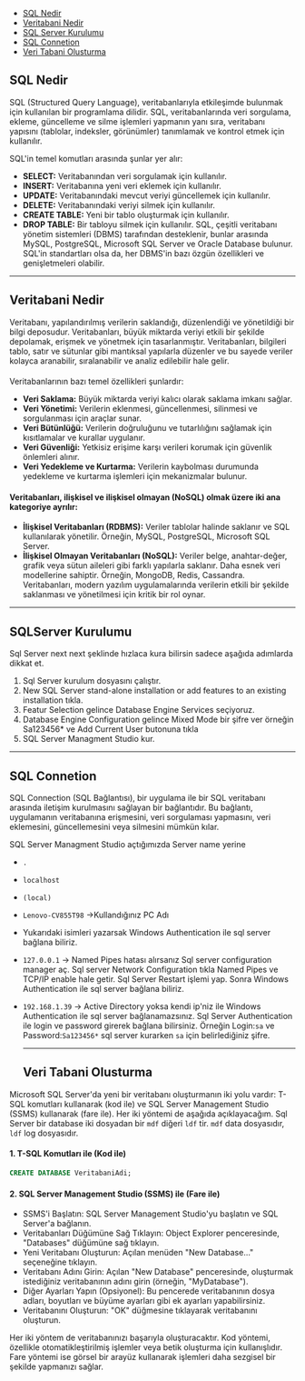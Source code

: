- [SQL Nedir](#sql-nedir)
- [Veritabani Nedir](#veritabani-nedir)
- [SQL Server Kurulumu](#sqlserver-kurulumu)
- [SQL Connetion](#sql-connection)
- [Veri Tabani Olusturma](#veri-tabani-olusturma)




## SQL Nedir
SQL (Structured Query Language), veritabanlarıyla etkileşimde bulunmak için kullanılan bir programlama dilidir. SQL, veritabanlarında veri sorgulama, ekleme, güncelleme ve silme işlemleri yapmanın yanı sıra, veritabanı yapısını (tablolar, indeksler, görünümler) tanımlamak ve kontrol etmek için kullanılır.

SQL'in temel komutları arasında şunlar yer alır:

- **SELECT:** Veritabanından veri sorgulamak için kullanılır.
- **INSERT:** Veritabanına yeni veri eklemek için kullanılır.
- **UPDATE:** Veritabanındaki mevcut veriyi güncellemek için kullanılır.
- **DELETE:** Veritabanındaki veriyi silmek için kullanılır.
- **CREATE TABLE:** Yeni bir tablo oluşturmak için kullanılır.
- **DROP TABLE:** Bir tabloyu silmek için kullanılır.
SQL, çeşitli veritabanı yönetim sistemleri (DBMS) tarafından desteklenir, bunlar arasında MySQL, PostgreSQL, Microsoft SQL Server ve Oracle Database bulunur. SQL'in standartları olsa da, her DBMS'in bazı özgün özellikleri ve genişletmeleri olabilir.
***

## Veritabani Nedir
Veritabanı, yapılandırılmış verilerin saklandığı, düzenlendiği ve yönetildiği bir bilgi deposudur. Veritabanları, büyük miktarda veriyi etkili bir şekilde depolamak, erişmek ve yönetmek için tasarlanmıştır. Veritabanları, bilgileri tablo, satır ve sütunlar gibi mantıksal yapılarla düzenler ve bu sayede veriler kolayca aranabilir, sıralanabilir ve analiz edilebilir hale gelir.


#### 
Veritabanlarının bazı temel özellikleri şunlardır:

- **Veri Saklama:** Büyük miktarda veriyi kalıcı olarak saklama imkanı sağlar.
- **Veri Yönetimi:** Verilerin eklenmesi, güncellenmesi, silinmesi ve sorgulanması için araçlar sunar.
- **Veri Bütünlüğü:** Verilerin doğruluğunu ve tutarlılığını sağlamak için kısıtlamalar ve kurallar uygulanır.
- **Veri Güvenliği:** Yetkisiz erişime karşı verileri korumak için güvenlik önlemleri alınır.
- **Veri Yedekleme ve Kurtarma:** Verilerin kaybolması durumunda yedekleme ve kurtarma işlemleri için mekanizmalar bulunur.

#### Veritabanları, ilişkisel ve ilişkisel olmayan (NoSQL) olmak üzere iki ana kategoriye ayrılır:

- **İlişkisel Veritabanları (RDBMS):** Veriler tablolar halinde saklanır ve SQL kullanılarak yönetilir. Örneğin, MySQL, PostgreSQL, Microsoft SQL Server.
- **İlişkisel Olmayan Veritabanları (NoSQL):** Veriler belge, anahtar-değer, grafik veya sütun aileleri gibi farklı yapılarla saklanır. Daha esnek veri modellerine sahiptir. Örneğin, MongoDB, Redis, Cassandra.
Veritabanları, modern yazılım uygulamalarında verilerin etkili bir şekilde saklanması ve yönetilmesi için kritik bir rol oynar.

***

## SQLServer Kurulumu
Sql Server next next şeklinde hızlaca kura bilirsin sadece aşağıda adımlarda dikkat et.

1. Sql Server kurulum dosyasını çalıştır.
2. New SQL Server stand-alone installation or add features to an existing installation tıkla.
3.  Featur Selection gelince Database Engine Services seçiyoruz.
4.  Database Engine Configuration gelince Mixed Mode bir şifre ver örneğin Sa123456* ve Add Current User butonuna tıkla
5. SQL Server Managment Studio kur.
***
## SQL Connetion
SQL Connection (SQL Bağlantısı), bir uygulama ile bir SQL veritabanı arasında iletişim kurulmasını sağlayan bir bağlantıdır. Bu bağlantı, uygulamanın veritabanına erişmesini, veri sorgulaması yapmasını, veri eklemesini, güncellemesini veya silmesini mümkün kılar.

SQL Server Managment Studio açtığımızda Server name yerine 
- `.`
- `localhost`
- `(local)`
- `Lenovo-CV855T98` ->Kullandığınız PC Adı
- Yukarıdaki isimleri yazarsak Windows Authentication ile sql server bağlana biliriz.
- `127.0.0.1` -> Named Pipes hatası alırsanız Sql server configuration manager aç. Sql server Network Configuration tıkla Named Pipes ve TCP/IP enable hale getir. Sql Server Restart işlemi yap. Sonra Windows Authentication ile sql server bağlana biliriz.
- `192.168.1.39` -> Active Directory yoksa kendi ip'niz ile Windows Authentication ile sql server bağlanamazsınız.
                     Sql Server Authentication ile login ve password girerek bağlana bilirsiniz. Örneğin Login:`sa` 
                     ve  Password:`Sa123456*` sql server kurarken `sa` için belirlediğiniz şifre.
  ***

  ## Veri Tabani Olusturma
Microsoft SQL Server'da yeni bir veritabanı oluşturmanın iki yolu vardır: T-SQL komutları kullanarak (kod ile) ve SQL Server Management Studio (SSMS) kullanarak (fare ile). Her iki yöntemi de aşağıda açıklayacağım. Sql Server bir database iki dosyadan bir `mdf` diğeri `ldf` tir. `mdf` data dosyasıdır, `ldf` log dosyasıdır.
#### 1. T-SQL Komutları ile (Kod ile)

```sql
CREATE DATABASE VeritabaniAdi;
```
#### 2. SQL Server Management Studio (SSMS) ile (Fare ile)
- SSMS'i Başlatın: SQL Server Management Studio'yu başlatın ve SQL Server'a bağlanın.
- Veritabanları Düğümüne Sağ Tıklayın: Object Explorer penceresinde, "Databases" düğümüne sağ tıklayın.
- Yeni Veritabanı Oluşturun: Açılan menüden "New Database..." seçeneğine tıklayın.
- Veritabanı Adını Girin: Açılan "New Database" penceresinde, oluşturmak istediğiniz veritabanının adını girin (örneğin, "MyDatabase").
- Diğer Ayarları Yapın (Opsiyonel): Bu pencerede veritabanının dosya adları, boyutları ve büyüme ayarları gibi ek ayarları yapabilirsiniz.
- Veritabanını Oluşturun: "OK" düğmesine tıklayarak veritabanını oluşturun.

Her iki yöntem de veritabanınızı başarıyla oluşturacaktır. Kod yöntemi, özellikle otomatikleştirilmiş işlemler veya betik oluşturma için kullanışlıdır. Fare yöntemi ise görsel bir arayüz kullanarak işlemleri daha sezgisel bir şekilde yapmanızı sağlar.


  

